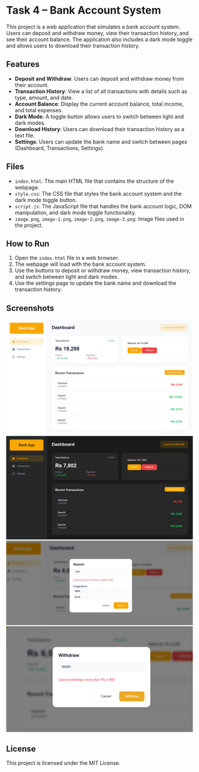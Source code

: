 # Task 4 – Bank Account System

This project is a web application that simulates a bank account system. Users can deposit and withdraw money, view their transaction history, and see their account balance. The application also includes a dark mode toggle and allows users to download their transaction history.

## Features

- **Deposit and Withdraw**: Users can deposit and withdraw money from their account.
- **Transaction History**: View a list of all transactions with details such as type, amount, and date.
- **Account Balance**: Display the current account balance, total income, and total expenses.
- **Dark Mode**: A toggle button allows users to switch between light and dark modes.
- **Download History**: Users can download their transaction history as a text file.
- **Settings**: Users can update the bank name and switch between pages (Dashboard, Transactions, Settings).

## Files

- `index.html`: The main HTML file that contains the structure of the webpage.
- `style.css`: The CSS file that styles the bank account system and the dark mode toggle button.
- `script.js`: The JavaScript file that handles the bank account logic, DOM manipulation, and dark mode toggle functionality.
- `image.png`, `image-1.png`, `image-2.png`, `image-3.png`: Image files used in the project.

## How to Run

1. Open the `index.html` file in a web browser.
2. The webpage will load with the bank account system.
3. Use the buttons to deposit or withdraw money, view transaction history, and switch between light and dark modes.
4. Use the settings page to update the bank name and download the transaction history.

## Screenshots

![Dashboard](image.png)
![Transactions](image-1.png)
![Settings](image-2.png)
![Dark Mode](image-3.png)

## License

This project is licensed under the MIT License.